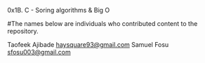 0x1B. C - Soring algorithms & Big O

#The names below are individuals who contributed content to the repository.

Taofeek Ajibade <haysquare93@gmail.com>
Samuel Fosu <sfosu003@gmail.com>
